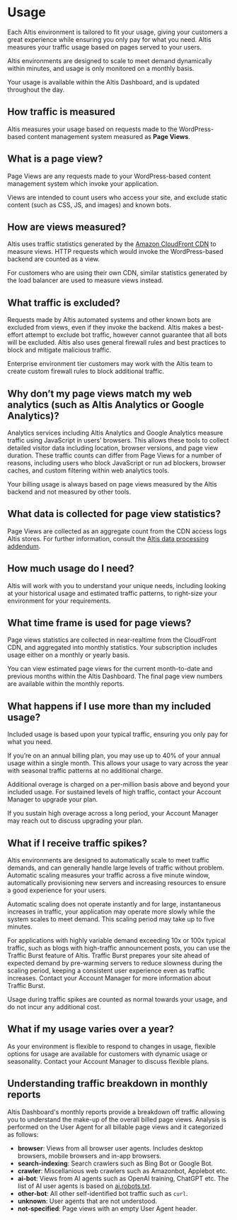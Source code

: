# Usage

Each Altis environment is tailored to fit your usage, giving your customers a great experience while ensuring you only pay for what
you need. Altis measures your traffic usage based on pages served to your users.

Altis environments are designed to scale to meet demand dynamically within minutes, and usage is only monitored on a monthly basis.

Your usage is available within the Altis Dashboard, and is updated throughout the day.

## How traffic is measured

Altis measures your usage based on requests made to the WordPress-based content management system measured as **Page Views**.

## What is a page view?

Page Views are any requests made to your WordPress-based content management system which invoke your application.

Views are intended to count users who access your site, and exclude static content (such as CSS, JS, and images) and known bots.

## How are views measured?

Altis uses traffic statistics generated by the [Amazon CloudFront CDN](./cdn/README.md) to measure views. HTTP requests which would
invoke the WordPress-based backend are counted as a view.

For customers who are using their own CDN, similar statistics generated by the load balancer are used to measure views instead.

## What traffic is excluded?

Requests made by Altis automated systems and other known bots are excluded from views, even if they invoke the backend. Altis makes
a best-effort attempt to exclude bot traffic, however cannot guarantee that all bots will be excluded. Altis also uses general
firewall rules and best practices to block and mitigate malicious traffic.

Enterprise environment tier customers may work with the Altis team to create custom firewall rules to block additional traffic.

## Why don’t my page views match my web analytics (such as Altis Analytics or Google Analytics)?

Analytics services including Altis Analytics and Google Analytics measure traffic using JavaScript in users’ browsers. This allows
these tools to collect detailed visitor data including location, browser versions, and page view duration. These traffic counts can
differ from Page Views for a number of reasons, including users who block JavaScript or run ad blockers, browser caches, and custom
filtering within web analytics tools.

Your billing usage is always based on page views measured by the Altis backend and not measured by other tools.

## What data is collected for page view statistics?

Page Views are collected as an aggregate count from the CDN access logs Altis stores. For further information, consult the [Altis
data processing addendum](https://www.altis-dxp.com/policies/dpa/).

## How much usage do I need?

Altis will work with you to understand your unique needs, including looking at your historical usage and estimated traffic patterns,
to right-size your environment for your requirements.

## What time frame is used for page views?

Page views statistics are collected in near-realtime from the CloudFront CDN, and aggregated into monthly statistics. Your
subscription includes usage either on a monthly or yearly basis.

You can view estimated page views for the current month-to-date and previous months within the Altis Dashboard. The final page view
numbers are available within the monthly reports.

## What happens if I use more than my included usage?

Included usage is based upon your typical traffic, ensuring you only pay for what you need.

If you’re on an annual billing plan, you may use up to 40% of your annual usage within a single month. This allows your usage to
vary across the year with seasonal traffic patterns at no additional charge.

Additional overage is charged on a per-million basis above and beyond your included usage. For sustained levels of high traffic,
contact your Account Manager to upgrade your plan.

If you sustain high overage across a long period, your Account Manager may reach out to discuss upgrading your plan.

## What if I receive traffic spikes?

Altis environments are designed to automatically scale to meet traffic demands, and can generally handle large levels of traffic
without problem. Automatic scaling measures your traffic across a five minute window, automatically provisioning new servers and
increasing resources to ensure a good experience for your users.

Automatic scaling does not operate instantly and for large, instantaneous increases in traffic, your application may operate more
slowly while the system scales to meet demand. This scaling period may take up to five minutes.

For applications with highly variable demand exceeding 10x or 100x typical traffic, such as blogs with high-traffic announcement
posts, you can use the Traffic Burst feature of Altis. Traffic Burst prepares your site ahead of expected demand by pre-warming
servers to reduce slowness during the scaling period, keeping a consistent user experience even as traffic increases. Contact your
Account Manager for more information about Traffic Burst.

Usage during traffic spikes are counted as normal towards your usage, and do not incur any additional cost.

## What if my usage varies over a year?

As your environment is flexible to respond to changes in usage, flexible options for usage are available for customers with dynamic
usage or seasonality. Contact your Account Manager to discuss flexible plans.

## Understanding traffic breakdown in monthly reports

Altis Dashboard's monthly reports provide a breakdown off traffic allowing you to understand the make-up of the
overall billed page views. Analysis is performed on the User Agent for all billable page views and it categorized as follows:

- **browser**: Views from all browser user agents. Includes desktop browsers, mobile browsers and in-app browsers.
- **search-indexing**: Search crawlers such as Bing Bot or Google Bot.
- **crawler**: Miscellanious web crawlers such as Amazonbot, Applebot etc.
- **ai-bot**: Views from AI agents such as OpenAI training, ChatGPT etc. The list of AI user agents is based
  on [ai.robots.txt](https://github.com/ai-robots-txt/ai.robots.txt).
- **other-bot**: All other self-identified bot traffic such as `curl`.
- **unknown**: User agents that are not understood.
- **not-specified**: Page views with an empty User Agent header.
